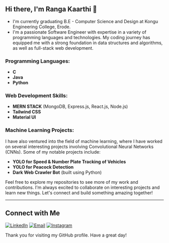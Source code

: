 ## Hi there, I'm Ranga Kaarthi 👋

- I'm currently graduating B.E - Computer Science and Design at Kongu Engineering College, Erode.
- I'm a passionate Software Engineer with expertise in a variety of programming languages and technologies. My coding journey has equipped me with a strong foundation in data structures and algorithms, as well as full-stack web development.

### Programming Languages:
- **C**
- **Java**
- **Python**

### Web Development Skills:
- **MERN STACK** (MongoDB, Express.js, React.js, Node.js)
- **Tailwind CSS**
- **Material UI**

### Machine Learning Projects:
I have also ventured into the field of machine learning, where I have worked on several interesting projects involving Convolutional Neural Networks (CNNs). Some of my notable projects include:
- **YOLO for Speed & Number Plate Tracking of Vehicles**
- **YOLO for Peacock Detection**
- **Dark Web Crawler Bot** (built using Python)

Feel free to explore my repositories to see more of my work and contributions. I'm always excited to collaborate on interesting projects and learn new things. Let's connect and build something amazing together!

---

## Connect with Me

[![LinkedIn](https://img.shields.io/badge/LinkedIn-0077B5?style=for-the-badge&logo=linkedin&logoColor=white)](https://www.linkedin.com/in/ranga-kaarthi-3a719a244/)
[![Email](https://img.shields.io/badge/Email-D14836?style=for-the-badge&logo=gmail&logoColor=white)](mailto:rangakaarthi2004@gmail.com)
[![Instagram](https://img.shields.io/badge/Instagram-E4405F?style=for-the-badge&logo=instagram&logoColor=white)](https://www.instagram.com/kaarthi_ks06?igsh=MW11ODI5M3NzZHBsbw==)

Thank you for visiting my GitHub profile. Have a great day!
